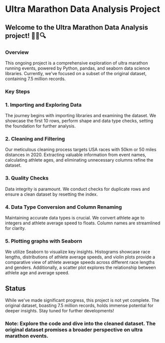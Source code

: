 # Ultra Marathon Data Analysis Project
## Welcome to the Ultra Marathon Data Analysis project! 🏃‍♂️🔍

### Overview
This ongoing project is a comprehensive exploration of ultra marathon running events, powered by Python, pandas, and seaborn data science libraries. Currently, we've focused on a subset of the original dataset, containing 7.5 million records.

### Key Steps
### 1. Importing and Exploring Data
The journey begins with importing libraries and examining the dataset. We showcase the first 10 rows, perform shape and data type checks, setting the foundation for further analysis.

### 2. Cleaning and Filtering
Our meticulous cleaning process targets USA races with 50km or 50 miles distances in 2020. Extracting valuable information from event names, calculating athlete ages, and eliminating unnecessary columns refine the dataset.

### 3. Quality Checks
Data integrity is paramount. We conduct checks for duplicate rows and ensure a clean dataset by resetting the index.

### 4. Data Type Conversion and Column Renaming
Maintaining accurate data types is crucial. We convert athlete age to integers and athlete average speed to floats. Column names are streamlined for clarity.

### 5. Plotting graphs with Seaborn 
We utilize Seaborn to visualize key insights. Histograms showcase race lengths, distributions of athlete average speeds, and violin plots provide a comparative view of athlete average speeds across different race lengths and genders. Additionally, a scatter plot explores the relationship between athlete age and average speed.

## Status
While we've made significant progress, this project is not yet complete. The original dataset, boasting 7.5 million records, holds immense potential for deeper insights. Stay tuned for further developments!

### Note: Explore the code and dive into the cleaned dataset. The original dataset promises a broader perspective on ultra marathon events.
